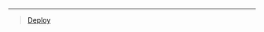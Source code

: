 
***

> [Deploy](https://dashboard.heroku.com/new?template=https://github.com/ahmadkings/Deploy.sew.0.0.4.git)
